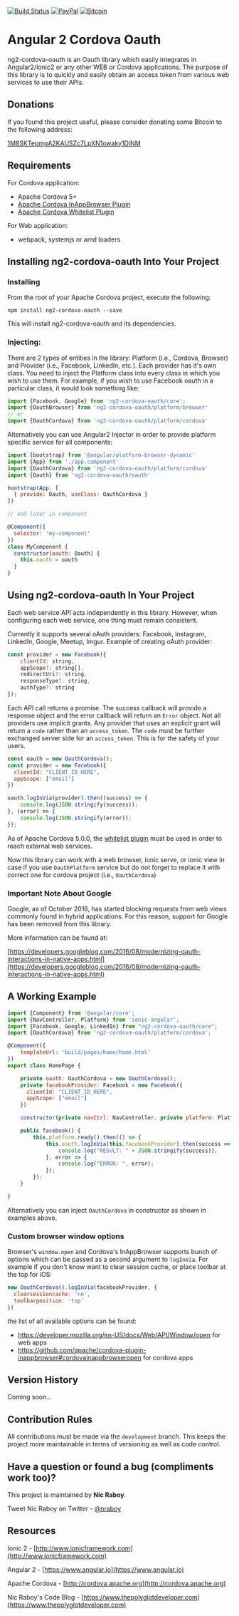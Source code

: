 [![Build Status](https://travis-ci.org/nraboy/ng2-cordova-oauth.svg?branch=master)](https://travis-ci.org/nraboy/ng2-cordova-oauth)
[![PayPal](https://img.shields.io/badge/paypal-donate-yellow.svg)](https://paypal.me/nraboy)
[![Bitcoin](https://img.shields.io/badge/bitcoin-donate-red.svg)](bitcoin://1M8SKTepmgA2KAUSZc7LpXN1owaky1DjNM)

# Angular 2 Cordova Oauth

ng2-cordova-oauth is an Oauth library which easily integrates in Angular2/Ionic2 or any other WEB or Cordova applications. The purpose of this library is to quickly and easily obtain an access token from various web services to use their APIs.

## Donations

If you found this project useful, please consider donating some Bitcoin to the following address:

[1M8SKTepmgA2KAUSZc7LpXN1owaky1DjNM](bitcoin://1M8SKTepmgA2KAUSZc7LpXN1owaky1DjNM?amount=0.008)

## Requirements

For Cordova application:
* Apache Cordova 5+
* [Apache Cordova InAppBrowser Plugin](http://cordova.apache.org/docs/en/3.0.0/cordova_inappbrowser_inappbrowser.md.html)
* [Apache Cordova Whitelist Plugin](https://github.com/apache/cordova-plugin-whitelist)

For Web application:
* webpack, systemjs or amd loaders


## Installing ng2-cordova-oauth Into Your Project

### Installing

From the root of your Apache Cordova project, execute the following:

```
npm install ng2-cordova-oauth --save
```

This will install ng2-cordova-oauth and its dependencies.

### Injecting:

There are 2 types of entities in the library: Platform (i.e., Cordova, Browser) and Provider (i.e., Facebook, LinkedIn, etc.). Each provider has it's own class.
You need to inject the Platform class into every class in which you wish to use them. For example, if you wish to use Facebook oauth in a particular class, it would look something like:

```javascript
import {Facebook, Google} from 'ng2-cordova-oauth/core';
import {OauthBrowser} from 'ng2-cordova-oauth/platform/browser'
// or
import {OauthCordova} from 'ng2-cordova-oauth/platform/cordova'
```

Alternatively you can use Angular2 Injector in order to provide platform specific service for all components:
```js
import {bootstrap} from '@angular/platform-browser-dynamic'
import {App} from './app.component'
import {OauthCordova} from 'ng2-cordova-oauth/platform/cordova'
import {Oauth} from 'ng2-cordova-oauth/oauth'

bootstrap(App, [
  { provide: Oauth, useClass: OauthCordova }
])

// and later in component

@Component({
  selector: 'my-component'
})
class MyComponent {
  constructor(oauth: Oauth) {
    this.oauth = oauth
  }
}
```


## Using ng2-cordova-oauth In Your Project

Each web service API acts independently in this library.  However, when configuring each web service, one thing must remain consistent.

Currently it supports several oAuth providers: Facebook, Instagram, LinkedIn, Google, Meetup, Imgur. Example of creating oAuth provider:

```js
const provider = new Facebook({
    clientId: string,
    appScope?: string[],
    redirectUri?: string,
    responseType?: string,
    authType?: string
});
```

Each API call returns a promise.  The success callback will provide a response object and the error callback will return an `Error` object.  Not all providers use implicit grants.  Any provider that uses an explicit grant will return a `code` rather than an `access_token`.  The `code` must be
further exchanged server side for an `access_token`.  This is for the safety of your users.

```js
const oauth = new OauthCordova();
const provider = new Facebook({
  clientId: "CLIENT_ID_HERE",
  appScope: ["email"]
})

oauth.logInVia(provider).then((success) => {
    console.log(JSON.stringify(success));
}, (error) => {
    console.log(JSON.stringify(error));
});
```

As of Apache Cordova 5.0.0, the [whitelist plugin](https://blog.nraboy.com/2015/05/whitelist-external-resources-for-use-in-ionic-framework/) must be used in order to reach external web services.

Now this library can work with a web browser, ionic serve, or ionic view in case if you use `OauthPlatform` service but do not forget to replace it with correct one for cordova project (i.e., `OauthCordova`)

### Important Note About Google

Google, as of October 2016, has started blocking requests from web views commonly found in hybrid applications. For this reason, support for Google has been removed from this library.

More information can be found at:

[https://developers.googleblog.com/2016/08/modernizing-oauth-interactions-in-native-apps.html](https://developers.googleblog.com/2016/08/modernizing-oauth-interactions-in-native-apps.html)

## A Working Example

```javascript
import {Component} from '@angular/core';
import {NavController, Platform} from 'ionic-angular';
import {Facebook, Google, LinkedIn} from "ng2-cordova-oauth/core";
import {OauthCordova} from 'ng2-cordova-oauth/platform/cordova';

@Component({
    templateUrl: 'build/pages/home/home.html'
})
export class HomePage {

    private oauth: OauthCordova = new OauthCordova();
    private facebookProvider: Facebook = new Facebook({
      clientId: "CLIENT_ID_HERE",
      appScope: ["email"]
    })

    constructor(private navCtrl: NavController, private platform: Platform) { }

    public facebook() {
        this.platform.ready().then(() => {
            this.oauth.logInVia(this.facebookProvider).then(success => {
                console.log("RESULT: " + JSON.stringify(success));
            }, error => {
                console.log("ERROR: ", error);
            });
        });
    }

}
```
Alternatively you can inject `OauthCordova` in constructor as shown in examples above.

### Custom browser window options

Browser's `window.open` and Cordova's InAppBrowser supports bunch of options which can be passed as a second argument to `logInVia`. For example if you don't know want to clear session cache, or place toolbar at the top for iOS:
```js
new OauthCordova().logInVia(facebookProvider, {
  clearsessioncache: 'no',
  toolbarposition: 'top'
})
```

the list of all available options can be found:
* https://developer.mozilla.org/en-US/docs/Web/API/Window/open for web apps
* https://github.com/apache/cordova-plugin-inappbrowser#cordovainappbrowseropen for cordova apps


## Version History

Coming soon...


## Contribution Rules

All contributions must be made via the `development` branch.  This keeps the project more maintainable in terms of versioning as well as code control.


## Have a question or found a bug (compliments work too)?

This project is maintained by **Nic Raboy**.

Tweet Nic Raboy on Twitter - [@nraboy](https://www.twitter.com/nraboy)


## Resources

Ionic 2 - [http://www.ionicframework.com](http://www.ionicframework.com)

Angular 2 - [https://www.angular.io](https://www.angular.io)

Apache Cordova - [http://cordova.apache.org](http://cordova.apache.org)

Nic Raboy's Code Blog - [https://www.thepolyglotdeveloper.com](https://www.thepolyglotdeveloper.com)
